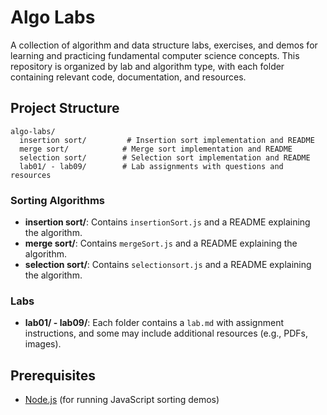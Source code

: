 # Algo Labs

A collection of algorithm and data structure labs, exercises, and demos for learning and practicing fundamental computer science concepts. This repository is organized by lab and algorithm type, with each folder containing relevant code, documentation, and resources.

## Project Structure

```
algo-labs/
  insertion sort/         # Insertion sort implementation and README
  merge sort/            # Merge sort implementation and README
  selection sort/        # Selection sort implementation and README
  lab01/ - lab09/        # Lab assignments with questions and resources
```

### Sorting Algorithms

- **insertion sort/**: Contains `insertionSort.js` and a README explaining the algorithm.
- **merge sort/**: Contains `mergeSort.js` and a README explaining the algorithm.
- **selection sort/**: Contains `selectionsort.js` and a README explaining the algorithm.

### Labs

- **lab01/ - lab09/**: Each folder contains a `lab.md` with assignment instructions, and some may include additional resources (e.g., PDFs, images).

## Prerequisites

- [Node.js](https://nodejs.org/) (for running JavaScript sorting demos)
